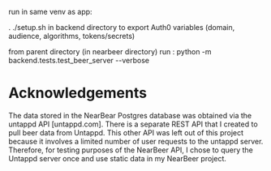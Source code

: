run in same venv as app:

 . ./setup.sh in backend directory to export  Auth0 variables (domain, audience, algorithms, tokens/secrets) 


 from parent directory (in nearbeer directory) run :
 python -m backend.tests.test_beer_server --verbose




 # Acknowledgements

 The data stored in the NearBear Postgres database was obtained via the untappd API [untappd.com].  There is a separate REST API that I created to pull beer data from Untappd.  This other API was left out of this project because it involves a limited number of user requests to the untappd server.  Therefore, for testing purposes of the NearBeer API, I chose to query the Untappd server once and use static data in my NearBeer project.


